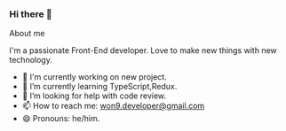 ### Hi there 👋

About me

I'm a passionate Front-End developer. Love to make new things with new technology.
- 🔭 I'm currently working on new project.
- 🌱 I’m currently learning TypeScript,Redux.
- 🤔 I’m looking for help with code review.
- 📫 How to reach me: won9.developer@gmail.com
- 😄 Pronouns: he/him.







<!--
**wonho-jung/wonho-jung** is a ✨ _special_ ✨ repository because its `README.md` (this file) appears on your GitHub profile.

Here are some ideas to get you started:

- 🔭 I’m currently working on ...
- 🌱 I’m currently learning ...
- 👯 I’m looking to collaborate on ...
- 🤔 I’m looking for help with ...
- 📫 How to reach me: won9.developer@gmail.com
- 😄 Pronouns: call me Samuel!
-->
